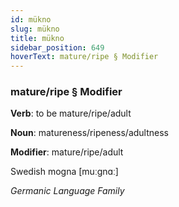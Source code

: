 ```yaml
---
id: mükno
slug: mükno
title: mükno
sidebar_position: 649
hoverText: mature/ripe § Modifier
---
```


### mature/ripe § Modifier

**Verb**: to be mature/ripe/adult

**Noun**: matureness/ripeness/adultness

**Modifier**: mature/ripe/adult

Swedish mogna [muːgnɑː]

*Germanic Language Family*